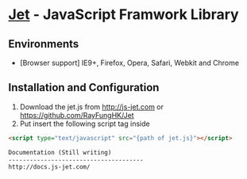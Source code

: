 [Jet](http://js-jet.com/) - JavaScript Framwork Library
==================================================

Environments
--------------------------------------

- [Browser support] IE9+, Firefox, Opera, Safari, Webkit and Chrome

Installation and Configuration
--------------------------------------
1. Download the jet.js from http://js-jet.com or https://github.com/RayFungHK/Jet
2. Put insert the following script tag inside <html>
```html
<script type="text/javascript" src="{path of jet.js}"></script>

Documentation (Still writing)
--------------------------------------
http://docs.js-jet.com/
